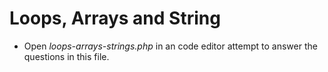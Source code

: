 # Loops, Arrays and String
* Open *loops-arrays-strings.php* in an code editor attempt to answer the questions in this file.
